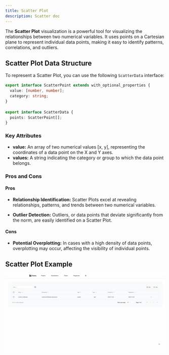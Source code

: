 ```yaml
---
title: Scatter Plot
description: Scatter doc
---
```


The **Scatter Plot** visualization is a powerful tool for visualizing the relationships between two numerical variables. It uses points on a Cartesian plane to represent individual data points, making it easy to identify patterns, correlations, and outliers.


## Scatter Plot Data Structure

To represent a Scatter Plot, you can use the following `ScatterData` interface:

```typescript
export interface ScatterPoint extends with_optional_properties {
  value: [number, number];
  category: string;
}

export interface ScatterData {
  points: ScatterPoint[];
}
```
### Key Attributes

- **value:** An array of two numerical values [x, y], representing the coordinates of a data point on the X and Y axes.
- **values:** A string indicating the category or group to which the data point belongs.


### Pros and Cons

#### Pros
- **Relationship Identification:** Scatter Plots excel at revealing relationships, patterns, and trends between two numerical variables.

- **Outlier Detection:** Outliers, or data points that deviate significantly from the norm, are easily identified on a Scatter Plot.

#### Cons

- **Potential Overplotting:** In cases with a high density of data points, overplotting may occur, affecting the visibility of individual points.

## Scatter Plot Example

![Scatter Plot Example](/src/assets/scatter.gif)